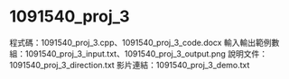 # 1091540_proj_3
程式碼：1091540_proj_3.cpp、1091540_proj_3_code.docx
輸入輸出範例數組：1091540_proj_3_input.txt、1091540_proj_3_output.png
說明文件：1091540_proj_3_direction.txt
影片連結：1091540_proj_3_demo.txt
